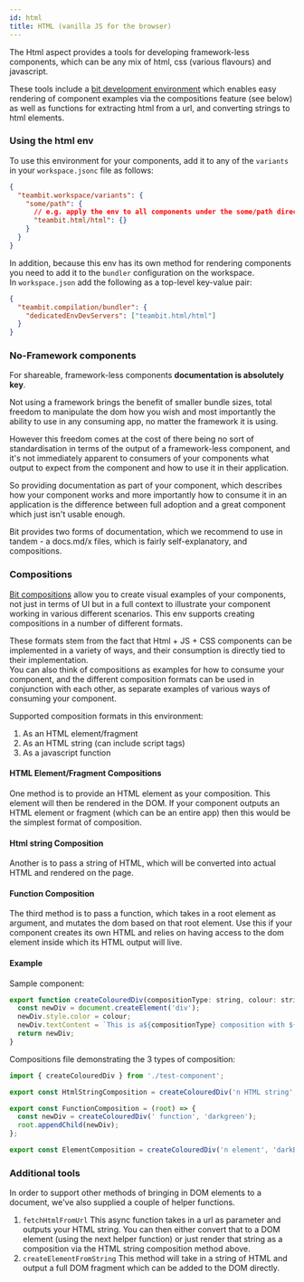 ```yaml
---
id: html
title: HTML (vanilla JS for the browser)
---
```


The Html aspect provides a tools for developing framework-less components, which can be any mix of html, css (various flavours) and javascript.

These tools include a [bit development environment](https://harmony-docs.bit.dev/building-with-bit/environments) which enables easy rendering of component
examples via the compositions feature (see below) as well as functions for extracting html from a url, and converting strings to html elements.

### Using the html env

To use this environment for your components, add it to any of the `variants` in your `workspace.jsonc` file as follows:

```json title="workspace.jsonc"
{
  "teambit.workspace/variants": {
    "some/path": {
      // e.g. apply the env to all components under the some/path directory
      "teambit.html/html": {}
    }
  }
}
```

In addition, because this env has its own method for rendering components you need to add it to the `bundler` configuration on the workspace.  
In `workspace.json` add the following as a top-level key-value pair:

```json
{
  "teambit.compilation/bundler": {
    "dedicatedEnvDevServers": ["teambit.html/html"]
  }
}
```

### No-Framework components

For shareable, framework-less components **documentation is absolutely key**.

Not using a framework brings the benefit of smaller bundle sizes, total freedom to manipulate the dom how you wish and most importantly the ability to use
in any consuming app, no matter the framework it is using.

However this freedom comes at the cost of there being no sort of standardisation in terms of the output of a framework-less component, and it's not immediately apparent
to consumers of your components what output to expect from the component and how to use it in their application.

So providing documentation as part of your component, which describes how your component works and more importantly how to consume it in an application
is the difference between full adoption and a great component which just isn't usable enough.

Bit provides two forms of documentation, which we recommend to use in tandem - a docs.md/x files, which is fairly self-explanatory, and compositions.

### Compositions

[Bit compositions](https://harmony-docs.bit.dev/aspects/compositions/) allow you to create visual examples of your components, not just in terms of UI but
in a full context to illustrate your component working in various different scenarios. This env supports creating compositions in a number of different formats.

These formats stem from the fact that Html + JS + CSS components can be implemented in a variety of ways, and their consumption is directly tied to their implementation.  
You can also think of compositions as examples for how to consume your component, and the different composition formats can be used in conjunction
with each other, as separate examples of various ways of consuming your component.

Supported composition formats in this environment:

1. As an HTML element/fragment
1. As an HTML string (can include script tags)
1. As a javascript function

#### HTML Element/Fragment Compositions

One method is to provide an HTML element as your composition. This element will then be rendered in the DOM. If your component outputs an HTML element or fragment (which can be an entire app)
then this would be the simplest format of composition.

#### Html string Composition

Another is to pass a string of HTML, which will be converted into actual HTML and rendered on the page.

#### Function Composition

The third method is to pass a function, which takes in a root element as argument, and mutates the dom based on that root element. Use this if your
component creates its own HTML and relies on having access to the dom element inside which its HTML output will live.

#### Example

Sample component:

```js
export function createColouredDiv(compositionType: string, colour: string) {
  const newDiv = document.createElement('div');
  newDiv.style.color = colour;
  newDiv.textContent = `This is a${compositionType} composition with ${colour} text`;
  return newDiv;
}
```

Compositions file demonstrating the 3 types of composition:

```js
import { createColouredDiv } from './test-component';

export const HtmlStringComposition = createColouredDiv('n HTML string', 'orange').outerHTML;

export const FunctionComposition = (root) => {
  const newDiv = createColouredDiv(' function', 'darkgreen');
  root.appendChild(newDiv);
};

export const ElementComposition = createColouredDiv('n element', 'darkBlue');
```

### Additional tools

In order to support other methods of bringing in DOM elements to a document, we've also supplied a couple of helper functions.

1. `fetchHtmlFromUrl`
   This async function takes in a url as parameter and outputs your HTML string. You can then either convert that to a DOM element (using the next helper function)
   or just render that string as a composition via the HTML string composition method above.
1. `createElementFromString`
   This method will take in a string of HTML and output a full DOM fragment which can be added to the DOM directly.